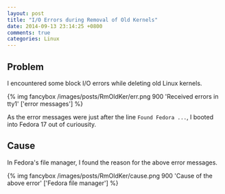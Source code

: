 ```yaml
---
layout: post
title: "I/O Errors during Removal of Old Kernels"
date: 2014-09-13 23:14:25 +0800
comments: true
categories: Linux
---
```


Problem
---

I encountered some block I/O errors while deleting old Linux kernels.

{% img fancybox /images/posts/RmOldKer/err.png 900 'Received errors in tty1' ['error messages'] %}

<!-- more -->

As the error messages were just after the line `Found Fedora ...`, I
booted into Fedora 17 out of curiousity.

Cause
---

In Fedora's file manager, I found the reason for the above error
messages.

{% img fancybox /images/posts/RmOldKer/cause.png 900 'Cause of the above error' ['Fedora file manager'] %}
